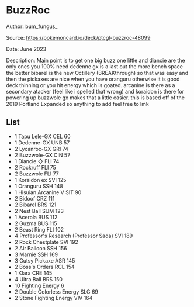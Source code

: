 # BuzzRoc

Author: bum_fungus_

Source: <https://pokemoncard.io/deck/ptcgl-buzzroc-48099>

Date: June 2023

Description: Main point is to get one big buzz one little and diancie are the only ones you 100% need dedenne gx is a last out the more bench space the better bibarel is the new Octillery (BREAKthrough) so that was easy and then the pickaxes are nice when you have oranguru otherwise it is good deck thinning or you hit energy which is goated. arcanine is there as a secondary atacker (feel like i spelled that wrong)  and koraidon is there for powering up buzzwole gx makes that a little easier. this is based off of the 2019 Portland Expanded so anything to add feel free to lmk

## List

* 1 Tapu Lele-GX CEL 60
* 1 Dedenne-GX UNB 57
* 2 Lycanroc-GX GRI 74
* 2 Buzzwole-GX CIN 57
* 1 Diancie ◇ FLI 74
* 2 Rockruff FLI 75
* 2 Buzzwole FLI 77
* 1 Koraidon ex SVI 125
* 1 Oranguru SSH 148
* 1 Hisuian Arcanine V SIT 90
* 2 Bidoof CRZ 111
* 2 Bibarel BRS 121
* 2 Nest Ball SUM 123
* 1 Acerola BUS 112
* 2 Guzma BUS 115
* 2 Beast Ring FLI 102
* 4 Professor's Research (Professor Sada) SVI 189
* 2 Rock Chestplate SVI 192
* 2 Air Balloon SSH 156
* 3 Marnie SSH 169
* 3 Gutsy Pickaxe ASR 145
* 2 Boss's Orders RCL 154
* 1 Klara CRE 145
* 4 Ultra Ball BRS 150
* 10 Fighting Energy 6
* 2 Double Colorless Energy SLG 69
* 2 Stone Fighting Energy VIV 164
